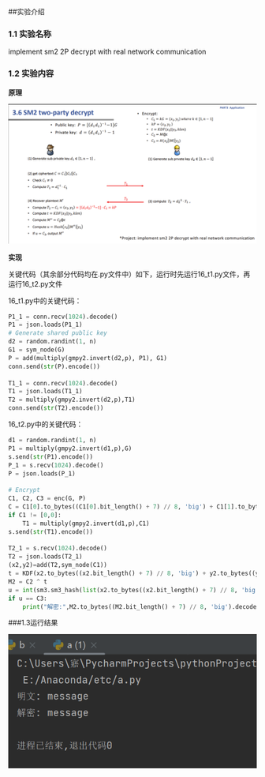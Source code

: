 

##实验介绍

### 1.1 实验名称
implement sm2 2P decrypt with real network communication
### 1.2 实验内容

**原理**

![2.png](fC8hvrIJ.png)



**实现**

关键代码（其余部分代码均在.py文件中）如下，运行时先运行16_t1.py文件，再运行16_t2.py文件

16_t1.py中的关键代码：

```python
P1_1 = conn.recv(1024).decode()
P1 = json.loads(P1_1)
# Generate shared public key
d2 = random.randint(1, n)
G1 = sym_node(G)
P = add(multiply(gmpy2.invert(d2,p), P1), G1)
conn.send(str(P).encode())

T1_1 = conn.recv(1024).decode()
T1 = json.loads(T1_1)
T2 = multiply(gmpy2.invert(d2,p),T1)
conn.send(str(T2).encode())

```

16_t2.py中的关键代码：

```python
d1 = random.randint(1, n)
P1 = multiply(gmpy2.invert(d1,p),G)
s.send(str(P1).encode())
P_1 = s.recv(1024).decode()
P = json.loads(P_1)

# Encrypt
C1, C2, C3 = enc(G, P)
C = C1[0].to_bytes((C1[0].bit_length() + 7) // 8, 'big') + C1[1].to_bytes((C1[1].bit_length() + 7) // 8, 'big') + C2.to_bytes((C2.bit_length() + 7) // 8, 'big') + C3.to_bytes((C3.bit_length() + 7) // 8, 'big')
if C1 != [0,0]:
    T1 = multiply(gmpy2.invert(d1,p),C1)
s.send(str(T1).encode())

T2_1 = s.recv(1024).decode()
T2 = json.loads(T2_1)
(x2,y2)=add(T2,sym_node(C1))
t = KDF(x2.to_bytes((x2.bit_length() + 7) // 8, 'big') + y2.to_bytes((y2.bit_length() + 7) // 8, 'big'), len(M) * 8)
M2 = C2 ^ t
u = int(sm3.sm3_hash(list(x2.to_bytes((x2.bit_length() + 7) // 8, 'big') + M2.to_bytes((M2.bit_length() + 7) // 8, 'big') + y2.to_bytes((y2.bit_length() + 7) // 8, 'big'))), 16)
if u == C3:
    print("解密:",M2.to_bytes((M2.bit_length() + 7) // 8, 'big').decode())

```



###1.3运行结果

![1.png](NVxYbfEL.png)



